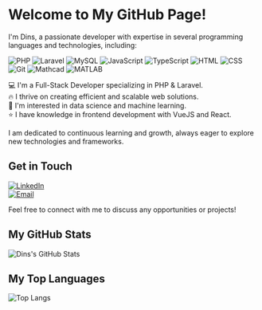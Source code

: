 # Welcome to My GitHub Page!

I'm Dins, a passionate developer with expertise in several programming languages and technologies, including:

![PHP](https://img.shields.io/badge/PHP-777BB4?style=flat-square&logo=php&logoColor=white) ![Laravel](https://img.shields.io/badge/Laravel-FF2D20?style=flat-square&logo=laravel&logoColor=white) ![MySQL](https://img.shields.io/badge/MySQL-4479A1?style=flat-square&logo=mysql&logoColor=white) ![JavaScript](https://img.shields.io/badge/JavaScript-F7DF1E?style=flat-square&logo=javascript&logoColor=black) ![TypeScript](https://img.shields.io/badge/TypeScript-007ACC?style=flat-square&logo=typescript&logoColor=white) ![HTML](https://img.shields.io/badge/HTML-E34F26?style=flat-square&logo=html5&logoColor=white) ![CSS](https://img.shields.io/badge/CSS-1572B6?style=flat-square&logo=css3&logoColor=white) ![Git](https://img.shields.io/badge/Git-F05032?style=flat-square&logo=git&logoColor=white) ![Mathcad](https://img.shields.io/badge/Mathcad-8E8E8E?style=flat-square&logo=mathcad&logoColor=white) ![MATLAB](https://img.shields.io/badge/MATLAB-0076A8?style=flat-square&logo=mathworks&logoColor=white)

💻 I'm a Full-Stack Developer specializing in PHP & Laravel.  
🔥 I thrive on creating efficient and scalable web solutions.  
🤖 I'm interested in data science and machine learning.  
⭐️ I have knowledge in frontend development with VueJS and React.

I am dedicated to continuous learning and growth, always eager to explore new technologies and frameworks.

## Get in Touch
[![LinkedIn](https://img.shields.io/badge/LinkedIn-0077B5?style=flat-square&logo=linkedin&logoColor=white)](https://www.linkedin.com/in/dinsvasijevs)  
[![Email](https://img.shields.io/badge/Email-d14836?style=flat-square&logo=gmail&logoColor=white)](mailto:dinaex13@gmail.com)

Feel free to connect with me to discuss any opportunities or projects!

## My GitHub Stats
![Dins's GitHub Stats](https://github-readme-stats.vercel.app/api?username=dinsvasijevs&show_icons=true&theme=radical)

## My Top Languages
![Top Langs](https://github-readme-stats.vercel.app/api/top-langs/?username=dinsvasijevs&layout=compact&theme=radical)

